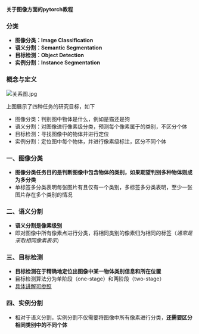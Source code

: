 
**关于图像方面的pytorch教程**


### 分类
- **图像分类：Image Classification**
- **语义分割：Semantic Segmentation**
- **目标检测：Object Detection**
- **实例分割：Instance Segmentation**

### 概念与定义
![关系图.jpg](https://github.com/luo-hao-striver/pytorch-tutorial/blob/main/docs/imgs/%E5%85%B3%E7%B3%BB%E5%9B%BE.jpg)

上图展示了四种任务的研究目标，如下
- 图像分类：判别图中物体是什么，例如是猫还是狗
- 语义分割：对图像进行像素级分类，预测每个像素属于的类别，不区分个体
- 目标检测：寻找图像中的物体并进行定位
- 实例分割：定位图中每个物体，并进行像素级标注，区分不同个体

### 一、图像分类
- **图像分类任务目的是判断图像中包含物体的类别，如果期望判别多种物体则成为多分类**
- 单标签多分类表明每张图片有且仅有一个类别，多标签多分类表明，至少一张图片存在多个类别的情况

### 二、语义分割
- **语义分割是像素级别**
- 即对图像中所有像素点进行分类，将相同类别的像素归为相同的标签（*通常是采取相同像素表示*）

### 三、目标检测
- **目标检测在于精确地定位出图像中某一物体类别信息和所在位置**
- 目标检测算法分为单阶段（one-stage）和两阶段（two-stage）
- [具体讲解可参照](/vision/%E7%9B%AE%E6%A0%87%E6%A3%80%E6%B5%8B%E5%9F%BA%E7%A1%80%E7%9F%A5%E8%AF%86.md)

### 四、实例分割
- 相对于语义分割，实例分割不仅需要将图像中所有像素进行分类，**还需要区分相同类别中的不同个体**

